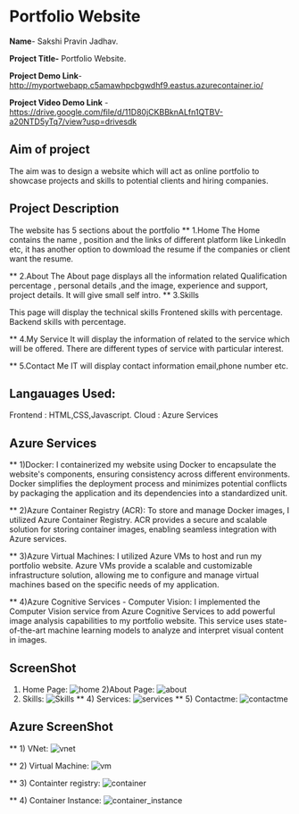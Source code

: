# Portfolio Website

**Name**- Sakshi Pravin Jadhav.

**Project Title-** Portfolio Website.

**Project Demo Link**- http://myportwebapp.c5amawhpcbgwdhf9.eastus.azurecontainer.io/

**Project Video Demo Link** -https://drive.google.com/file/d/11D80jCKBBknALfn1QTBV-a20NTD5yTq7/view?usp=drivesdk

##  Aim of project
The aim was to design a website which will act as  online portfolio to showcase  projects
and skills to potential clients and hiring companies.
##  Project Description
The website has 5 sections about the portfolio
**  1.Home
The Home contains the name , position and the links of different platform like LinkedIn etc,
it has another option to dowmload the resume if the companies or client want the resume.

** 2.About
The  About page displays all the information related Qualification percentage , personal details ,and the image,
experience and support, project details.
It will give small self intro.
** 3.Skills

This page will display the technical skills
Frontened skills with percentage.
Backend skills with percentage.

** 4.My Service
It will display the information of related to the service which will be offered.
There are different types of service with particular interest.

** 5.Contact Me
IT will display contact information email,phone number etc.

## Langauages Used:
Frontend : HTML,CSS,Javascript.
Cloud : Azure Services

## Azure Services
** 1)Docker: I containerized my website using Docker to encapsulate the website's components, ensuring consistency across different environments. Docker simplifies the deployment process and minimizes potential conflicts by packaging the application and its dependencies into a standardized unit.

** 2)Azure Container Registry (ACR): To store and manage Docker images, I utilized Azure Container Registry. ACR provides a secure and scalable solution for storing container images, enabling seamless integration with Azure services.

** 3)Azure Virtual Machines: I utilized Azure VMs to host and run my portfolio website. Azure VMs provide a scalable and customizable infrastructure solution, allowing me to configure and manage virtual machines based on the specific needs of my application.

** 4)Azure Cognitive Services - Computer Vision: I implemented the Computer Vision service from Azure Cognitive Services to add powerful image analysis capabilities to my portfolio website. This service uses state-of-the-art machine learning models to analyze and interpret visual content in images.

## ScreenShot
  1) Home Page:
 ![home](https://github.com/Sakshi-jadhav11/Project1/assets/147472527/631415ae-ff30-45da-8ce1-d982ff2dcb08)
  2)About Page:
![about](https://github.com/Sakshi-jadhav11/Project1/assets/147472527/9801b504-e14a-428b-9c6c-684c2e6889f1)
  3) Skills:
 ![Skills](https://github.com/Sakshi-jadhav11/Project1/assets/147472527/9f22a35c-d244-44c6-a1af-5d8866a4e6c6)
**  4) Services:
![services](https://github.com/Sakshi-jadhav11/Project1/assets/147472527/f89cfb7d-d2c9-48c0-9425-8f7989dcf8a6)
** 5) Contactme:
![contactme](https://github.com/Sakshi-jadhav11/Project1/assets/147472527/1cd3bf78-3257-4fa0-84a9-c188acd4a4b1)
## Azure ScreenShot
** 1) VNet:
 ![vnet](https://github.com/Sakshi-jadhav11/Project1/assets/147472527/a6ed6a66-9c93-4651-a7aa-688cbf0eb60a)

** 2) Virtual Machine:
 ![vm](https://github.com/Sakshi-jadhav11/Project1/assets/147472527/87b684ab-0337-4551-a798-4f647fae8563)

** 3) Containter registry:
 ![container](https://github.com/Sakshi-jadhav11/Project1/assets/147472527/a6737ded-8553-4147-a855-fe8c9c0f689d)

** 4) Container Instance:
 ![container_instance](https://github.com/Sakshi-jadhav11/Project1/assets/147472527/34b77394-777c-4f0e-b719-4add95710df6)






  





 
